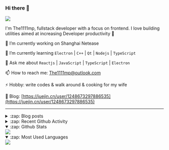 ### Hi there 👋

![](https://komarev.com/ghpvc/?username=1111mp&color=green)

I'm The1111mp, fullstack developer with a focus on frontend. I love building utilities aimed at increasing Developer productivity 🙌

🔭 I’m currently working on Shanghai Netease

🌱 I’m currently learning `Electron` | `C++` | `Qt` | `Nodejs` | `TypeScript`

💬 Ask me about `Reactjs` | `JavaScript` | `TypeScript` | `Electron`

📫 How to reach me: <a href="mailto:The1111mp@outlook.com">The1111mp@outlook.com</a>

⚡ Hobby: write codes & walk around & cooking for my wife

📖 Blog: [https://juejin.cn/user/1248673297886535](https://juejin.cn/user/1248673297886535)

***

<details>
  <summary>:zap: Blog posts</summary>

  - [使用 nvm-desktop 轻松安装和管理多个 node 版本](https://juejin.cn/post/7267791228872179727)
  - [Electron 中集成 SQLite3 数据库的最佳实践](https://juejin.cn/post/7202807471881306172)
  - [从0开发IM，单聊群聊在线离线消息以及消息的已读未读功能](https://juejin.cn/post/7202583557751865401)
  - [Electron（网页）中实现接近微信消息发送体验的消息输入框及界面](https://juejin.cn/post/7252505446396575781)
  - [Qt中基于QWebEngineView和QWebChannel实现与web的交互](https://juejin.cn/post/7238423148555501629)
</details>

<details>
  <summary>:zap: Recent Github Activity</summary>

  <!--START_SECTION:activity-->
1. 🗣 Commented on [#38](https://github.com/1111mp/nvm-desktop/issues/38#issuecomment-1876418292) in [1111mp/nvm-desktop](https://github.com/1111mp/nvm-desktop)
2. 💪 Opened PR [#2202](https://github.com/nextui-org/nextui/pull/2202) in [nextui-org/nextui](https://github.com/nextui-org/nextui)
3. 🗣 Commented on [#21](https://github.com/1111mp/nvm-desktop/issues/21#issuecomment-1874845105) in [1111mp/nvm-desktop](https://github.com/1111mp/nvm-desktop)
4. 🗣 Commented on [#44](https://github.com/1111mp/nvm-desktop/issues/44#issuecomment-1873996054) in [1111mp/nvm-desktop](https://github.com/1111mp/nvm-desktop)
5. 🔒 Closed issue [#44](https://github.com/1111mp/nvm-desktop/issues/44) in [1111mp/nvm-desktop](https://github.com/1111mp/nvm-desktop)
6. 🗣 Commented on [#44](https://github.com/1111mp/nvm-desktop/issues/44#issuecomment-1873970590) in [1111mp/nvm-desktop](https://github.com/1111mp/nvm-desktop)
7. 🗣 Commented on [#44](https://github.com/1111mp/nvm-desktop/issues/44#issuecomment-1873395972) in [1111mp/nvm-desktop](https://github.com/1111mp/nvm-desktop)
8. 🗣 Commented on [#2134](https://github.com/nextui-org/nextui/issues/2134#issuecomment-1873389464) in [nextui-org/nextui](https://github.com/nextui-org/nextui)
9. 🗣 Commented on [#2114](https://github.com/nextui-org/nextui/issues/2114#issuecomment-1872845813) in [nextui-org/nextui](https://github.com/nextui-org/nextui)
10. ❗ Opened issue [#829](https://github.com/juhaku/utoipa/issues/829) in [juhaku/utoipa](https://github.com/juhaku/utoipa)
  <!--END_SECTION:activity-->
</details>

<details open>
  <summary>:zap: Github Stats</summary>

  <img align="center" src="https://github-readme-stats-sigma-five.vercel.app/api?username=1111mp&show_icons=true&hide_border=true&theme=gruvbox" />
</details>

<details open>
  <summary>:zap: Most Used Languages</summary>

  <img align="center" src="https://github-readme-stats-sigma-five.vercel.app/api/top-langs/?username=1111mp&layout=compact&show_icons=true&hide_border=true&theme=gruvbox" />
</details>


<!--
**1111mp/1111mp** is a ✨ _special_ ✨ repository because its `README.md` (this file) appears on your GitHub profile.

Here are some ideas to get you started:

- 🔭 I’m currently working on ...
- 🌱 I’m currently learning ...
- 👯 I’m looking to collaborate on ...
- 🤔 I’m looking for help with ...
- 💬 Ask me about ...
- 📫 How to reach me: ...
- 😄 Pronouns: ...
- ⚡ Fun fact: ...
-->
